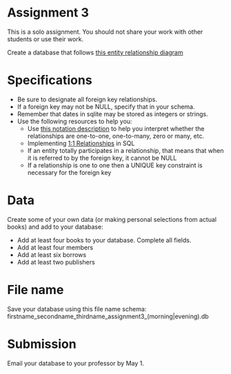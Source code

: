 # Assignment 3

This is a solo assignment.  You should not share your work with other students or use their work.  

Create a database that follows [this entity relationship diagram](https://creately.com/diagram/example/h7cw0wrb1/+E-R+Diagram+of+Library+Management+System)

# Specifications

* Be sure to designate all foreign key relationships.
* If a foreign key may not be NULL, specify that in your schema.
* Remember that dates in sqlite may be stored as integers or strings.
* Use the following resources to help you:
  - Use [this notation description](https://www.lucidchart.com/pages/ER-diagram-symbols-and-meaning) to help you interpret whether the relationships are one-to-one, one-to-many, zero or many, etc.
  - Implementing [1:1 Relationships](http://www.databaseprimer.com/pages/relationship_1to1/) in SQL
  - If an entity totally participates in a relationship, that means that when it is referred to by the foreign key, it cannot be NULL
  - If a relationship is one to one then a UNIQUE key constraint is necessary for the foreign key

# Data

Create some of your own data (or making personal selections from actual books) and add to your database:
* Add at least four books to your database.  Complete all fields.
* Add at least four members
* Add at least six borrows
* Add at least two publishers

# File name
Save your database using this file name schema:
firstname_secondname_thirdname_assignment3_(morning|evening).db

# Submission

Email your database to your professor by May 1.
